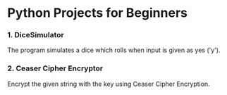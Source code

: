 # Python Projects for Beginners 

### 1.  DiceSimulator
The program simulates a dice which rolls when input is given as yes ('y').

### 2.  Ceaser Cipher Encryptor
Encrypt the given string with the key using Ceaser Cipher Encryption.
